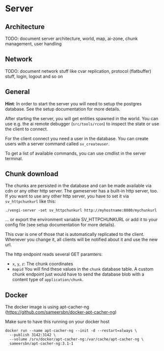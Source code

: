 # Server

## Architecture

TODO: document server architecture, world, map, ai-zone, chunk management, user handling

## Network

TODO: document network stuff like cvar replication, protocol (flatbuffer) stuff, login, logout
and so on

## General

**Hint**: In order to start the server you will need to setup the postgres database. See
the setup documentation for more details.

After starting the server, you will get entities spawned in the world. You can use e.g. the
ai remote debugger (`src/tools/rcon`) to inspect the state or use the client to connect.

For the client connect you need a user in the database. You can create users with a server
command called `sv_createuser`.

To get a list of available commands, you can use cmdlist in the server terminal.

## Chunk download

The chunks are persisted in the database and can be made available via cdn or any other http
server. The gameserver has a built-in http server, too. If you want to use any other http server,
you have to set it via `sv_httpchunkurl` like this:

```
./vengi-server -set sv_httpchunkurl http://myhostname:8080/mychunkurl
```

... or export the environment variable SV_HTTPCHUNKURL or add it to your config file (see
setup documentation for more details).

This cvar is one of those that is automatically replicated to the client. Whenever you change it,
all clients will be notified about it and use the new url.

The http endpoint reads several GET paramters:
* `x`, `y`, `z`: The chunk coordinates
* `mapid`
You will find these values in the `chunk` database table. A custom chunk endpoint just would have to
send the database blob with a content type of `application/chunk`.

## Docker

The docker image is using apt-cacher-ng (https://github.com/sameersbn/docker-apt-cacher-ng)

Make sure to have this running on your docker host

```
docker run --name apt-cacher-ng --init -d --restart=always \
  --publish 3142:3142 \
  --volume /srv/docker/apt-cacher-ng:/var/cache/apt-cacher-ng \
  sameersbn/apt-cacher-ng:3.1-1
```
